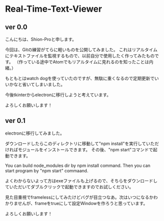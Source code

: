 # Real-Time-Text-Viewer

## ver 0.0

こんにちは、Shion-Proと申します。

今回は、Gitの練習がてらに軽いものを公開してみました。 これはリアルタイムにテキストファイルを監視するもので、以前自分で使用したく作ってみたものです。 （作っている途中でAtomでもリアルタイムに見れるのを知ったことは内緒。）

もともとはwatch dogを使っていたのですが、無駄に重くなるので定期更新でいいかなと省いてしまいました。

今後tkinterからelectronに移行しようと考えています。

よろしくお願いします！

## ver 0.1

electronに移行してみました。

ダウンロードしたらこのディレクトリに移動して"npm install"を実行していただければモジュールをインストールできます。
その後、"npm start"コマンドで起動できます。

You can build node_modules dir by npm install command. Then you can start program by "npm start" commaand.

よくわからないよって方はexeファイルも上げるので、そちらをダウンロードしていただいてダブルクリックで起動できますのでお試しください。

見た目重視でframelessにしてみたけどバグが目立つなあ。次はいつになるかわかりませんが、frameをtrueにして設定Windowを作ろうと思っています。

よろしくお願いします！
